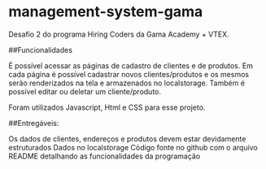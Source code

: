 # management-system-gama
Desafio 2 do programa Hiring Coders da Gama Academy + VTEX.

##Funcionalidades

É possível acessar as páginas de cadastro de clientes e de produtos.
Em cada página é possível cadastrar novos clientes/produtos e os mesmos serão renderizados na tela e armazenados no localstorage. Também é possível editar ou deletar um cliente/produto.

Foram utilizados Javascript, Html e CSS para esse projeto.


##Entregáveis:

Os dados de clientes, endereços e produtos devem estar devidamente estruturados
Dados no localstorage
Código fonte no github com o arquivo README detalhando as funcionalidades da programação
